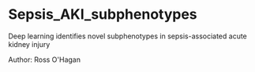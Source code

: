 # Sepsis_AKI_subphenotypes
Deep learning identifies novel subphenotypes in sepsis-associated acute kidney injury


Author: Ross O'Hagan
